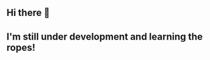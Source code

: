 ## Hi there 👋
## I'm still under development and learning the ropes!
<!--
**Bewnee/Bewnee** is a ✨ _special_ ✨ repository because its `README.md` (this file) appears on your GitHub profile.

Here are some ideas to get you started:

## I'm still under development and learning the ropes!
- 🌱 I’m currently learning ...
- 👯 I’m looking to collaborate on ...
- 🤔 I’m looking for help with ...
- 💬 Ask me about ...
- 📫 How to reach me: ...
- 😄 Pronouns: ...
- ⚡ Fun fact: ...
-->
